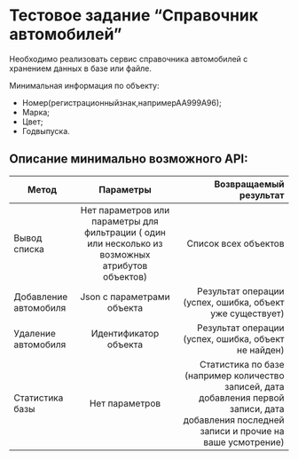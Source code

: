 # Тестовое задание “Справочник автомобилей”

Необходимо реализовать сервис справочника автомобилей с хранением данных в базе или файле.

Минимальная информация по объекту:
* Номер(регистрационныйзнак,напримерАА999А96);
* Марка;
* Цвет;
* Годвыпуска.

## Описание минимально возможного API:
| Метод                 |                                             Параметры                                             |                                                                                                                          Возвращаемый результат |
|-----------------------|:-------------------------------------------------------------------------------------------------:|-------------------------------------------------------------------------------------------------------------------------------------------------:|
| Вывод списка          | Нет параметров или параметры для фильтрации ( один или несколько из возможных атрибутов объектов) |                                                                                                                             Список всех объектов |
| Добавление автомобиля |                                    Json с параметрами объекта                                     |                                                                                        Результат операции (успех, ошибка, объект уже существует) |
| Удаление автомобиля   |                                       Идентификатор объекта                                       |                                                                                            Результат операции (успех, ошибка, объект не найден) |
| Статистика базы       |                                          Нет параметров                                           | Статистика по базе (например количество записей, дата добавления первой записи, дата добавления последней записи и прочие на ваше усмотрение) |
